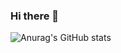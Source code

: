 ### Hi there 👋

![Anurag's GitHub stats](https://github-readme-stats.vercel.app/api?redhoshi=anuraghazra&show_icons=true&theme=radical)

<!--
**redhoshi/redhoshi** is a ✨ _special_ ✨ repository because its `README.md` (this file) appears on your GitHub profile.

Here are some ideas to get you started:

- 🔭 I’m currently working on ...
- 🌱 I’m currently learning ...
- 👯 I’m looking to collaborate on ...
- 🤔 I’m looking for help with ...
- 💬 Ask me about ...
- 📫 How to reach me: ...
- 😄 Pronouns: ...
- ⚡ Fun fact: ...
-->

